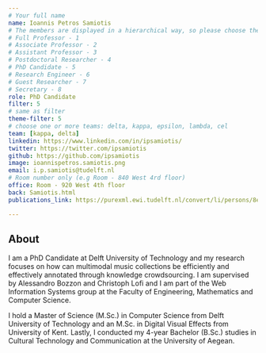 ```yaml
---
# Your full name
name: Ioannis Petros Samiotis
# The members are displayed in a hierarchical way, so please choose the role and filter number from this list:
# Full Professor - 1
# Associate Professor - 2
# Assistant Professor - 3
# Postdoctoral Researcher - 4
# PhD Candidate - 5
# Research Engineer - 6
# Guest Researcher - 7
# Secretary - 8
role: PhD Candidate
filter: 5
# same as filter
theme-filter: 5
# choose one or more teams: delta, kappa, epsilon, lambda, cel
team: [kappa, delta]
linkedin: https://www.linkedin.com/in/ipsamiotis/
twitter: https://twitter.com/ipsamiotis
github: https://github.com/ipsamiotis
image: ioannispetros.samiotis.png
email: i.p.samiotis@tudelft.nl
# Room number only (e.g Room - 840 West 4rd floor)
office: Room - 920 West 4th floor
back: Samiotis.html
publications_link: https://purexml.ewi.tudelft.nl/convert/li/persons/8e6cd969-4e45-4aa2-a83b-c396ea19ce5f

---
```


## About
I am a PhD Candidate at Delft University of Technology and my research focuses on how can multimodal music collections be efficiently and effectively annotated through knowledge crowdsourcing. I am supervised by Alessandro Bozzon and Christoph Lofi and I am part of the Web Information Systems group at the Faculty of Engineering, Mathematics and Computer Science.

I hold a Master of Science (M.Sc.) in Computer Science from Delft University of Technology and an M.Sc. in Digital Visual Effects from University of Kent. Lastly, I conducted my 4-year Bachelor (B.Sc.) studies in Cultural Technology and Communication at the University of Aegean.


